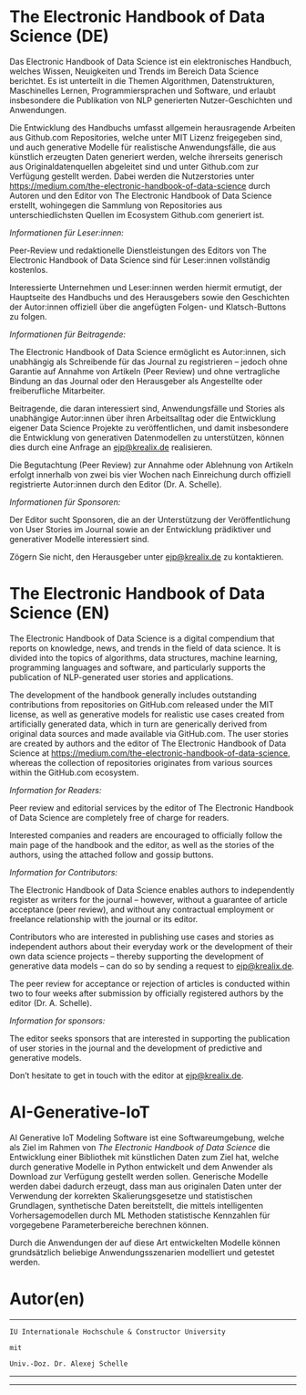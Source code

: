 # The Electronic Handbook of Data Science (DE)

Das Electronic Handbook of Data Science ist ein elektronisches Handbuch, welches Wissen, Neuigkeiten und Trends im Bereich Data Science berichtet. Es ist unterteilt in die Themen Algorithmen, Datenstrukturen, Maschinelles Lernen, Programmiersprachen und Software, und erlaubt insbesondere die Publikation von NLP generierten Nutzer-Geschichten und Anwendungen.

Die Entwicklung des Handbuchs umfasst allgemein herausragende Arbeiten aus Github.com Repositories, welche unter MIT Lizenz freigegeben sind, und auch generative Modelle für realistische Anwendungsfälle, die aus künstlich erzeugten Daten generiert werden, welche ihrerseits generisch aus Originaldatenquellen abgeleitet sind und unter Github.com zur Verfügung gestellt werden. Dabei werden die Nutzerstories unter https://medium.com/the-electronic-handbook-of-data-science durch Autoren und den Editor von The Electronic Handbook of Data Science erstellt, wohingegen die Sammlung von Repositories aus unterschiedlichsten Quellen im Ecosystem Github.com generiert ist.  

*Informationen für Leser:innen:*

Peer-Review und redaktionelle Dienstleistungen des Editors von The Electronic Handbook of Data Science sind für Leser:innen vollständig kostenlos.

Interessierte Unternehmen und Leser:innen werden hiermit ermutigt, der Hauptseite des Handbuchs und des Herausgebers sowie den Geschichten der Autor:innen offiziell über die angefügten Folgen- und Klatsch-Buttons zu folgen.

*Informationen für Beitragende:*

The Electronic Handbook of Data Science ermöglicht es Autor:innen, sich unabhängig als Schreibende für das Journal zu registrieren – jedoch ohne Garantie auf Annahme von Artikeln (Peer Review) und ohne vertragliche Bindung an das Journal oder den Herausgeber als Angestellte oder freiberufliche Mitarbeiter.

Beitragende, die daran interessiert sind, Anwendungsfälle und Stories als unabhängige Autor:innen über ihren Arbeitsalltag oder die Entwicklung eigener Data Science Projekte zu veröffentlichen, und damit insbesondere die Entwicklung von generativen Datenmodellen zu unterstützen, können dies durch eine Anfrage an ejp@krealix.de realisieren.

Die Begutachtung (Peer Review) zur Annahme oder Ablehnung von Artikeln erfolgt innerhalb von zwei bis vier Wochen nach Einreichung durch offiziell registrierte Autor:innen durch den Editor (Dr. A. Schelle).

*Informationen für Sponsoren:*

Der Editor sucht Sponsoren, die an der Unterstützung der Veröffentlichung von User Stories im Journal sowie an der Entwicklung prädiktiver und generativer Modelle interessiert sind.

Zögern Sie nicht, den Herausgeber unter ejp@krealix.de zu kontaktieren.

# The Electronic Handbook of Data Science (EN)

The Electronic Handbook of Data Science is a digital compendium that reports on knowledge, news, and trends in the field of data science. It is divided into the topics of algorithms, data structures, machine learning, programming languages and software, and particularly supports the publication of NLP-generated user stories and applications.

The development of the handbook generally includes outstanding contributions from repositories on GitHub.com released under the MIT license, as well as generative models for realistic use cases created from artificially generated data, which in turn are generically derived from original data sources and made available via GitHub.com. The user stories are created by authors and the editor of The Electronic Handbook of Data Science at https://medium.com/the-electronic-handbook-of-data-science, whereas the collection of repositories originates from various sources within the GitHub.com ecosystem.

*Information for Readers:*

Peer review and editorial services by the editor of The Electronic Handbook of Data Science are completely free of charge for readers.

Interested companies and readers are encouraged to officially follow the main page of the handbook and the editor, as well as the stories of the authors, using the attached follow and gossip buttons.

*Information for Contributors:*

The Electronic Handbook of Data Science enables authors to independently register as writers for the journal – however, without a guarantee of article acceptance (peer review), and without any contractual employment or freelance relationship with the journal or its editor.

Contributors who are interested in publishing use cases and stories as independent authors about their everyday work or the development of their own data science projects – thereby supporting the development of generative data models – can do so by sending a request to ejp@krealix.de.

The peer review for acceptance or rejection of articles is conducted within two to four weeks after submission by officially registered authors by the editor (Dr. A. Schelle).

*Information for sponsors:*

The editor seeks sponsors that are interested in supporting the publication of user stories in the journal and the development of predictive and generative models.

Don’t hesitate to get in touch with the editor at ejp@krealix.de.

# AI-Generative-IoT 

AI Generative IoT Modeling Software ist eine Softwareumgebung, welche als Ziel im Rahmen von *The Electronic Handbook of Data Science* die Entwicklung einer Bibliothek mit künstlichen Daten zum Ziel hat, welche durch generative Modelle in Python entwickelt und dem Anwender als Download zur Verfügung gestellt werden sollen. Generische Modelle werden dabei dadurch erzeugt, dass man aus originalen Daten unter der Verwendung der korrekten Skalierungsgesetze und statistischen Grundlagen, synthetische Daten bereitstellt, die mittels intelligenten Vorhersagemodellen durch ML Methoden statistische Kennzahlen für vorgegebene Parameterbereiche berechnen können.

Durch die Anwendungen der auf diese Art entwickelten Modelle können grundsätzlich beliebige Anwendungsszenarien modelliert und getestet werden.

# Autor(en)

*********************************************************************************************************************

    IU Internationale Hochschule & Constructor University 
    
    mit
    
    Univ.-Doz. Dr. Alexej Schelle

*********************************************************************************************************************


---------------------------------------------------------------------------------------------------------------------

